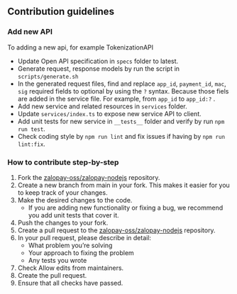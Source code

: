 ## Contribution guidelines

### Add new API
To adding a new api, for example TokenizationAPI
- Update Open API specification in `specs` folder to latest.
- Generate request, response models by run the script in `scripts/generate.sh`
- In the generated request files, find and replace `app_id`, `payment_id`, `mac`, `sig` required fields to optional by using the `?` syntax. Because those fiels are added in the service file. For example, from `app_id` to `app_id:?` .
- Add new service and related resources in `services` folder.
- Update `services/index.ts` to expose new service API to client.
- Add unit tests for new service in `__tests__` folder and verify by run `npm run test`.
- Check coding style by `npm run lint` and fix issues if having by `npm run lint:fix`.

### How to contribute step-by-step
1. Fork the [zalopay-oss/zalopay-nodejs](https://github.com/zalopay-oss/zalopay-nodejs) repository.
2. Create a new branch from main in your fork. This makes it easier for you to keep track of your changes.
3. Make the desired changes to the code.
   - If you are adding new functionality or fixing a bug, we recommend you add unit tests that cover it.
4. Push the changes to your fork.
5. Create a pull request to the [zalopay-oss/zalopay-nodejs](https://github.com/zalopay-oss/zalopay-nodejs) repository.
6. In your pull request, please describe in detail:
   - What problem you’re solving
   - Your approach to fixing the problem
   - Any tests you wrote
7. Check Allow edits from maintainers.
8. Create the pull request.
9. Ensure that all checks have passed.

